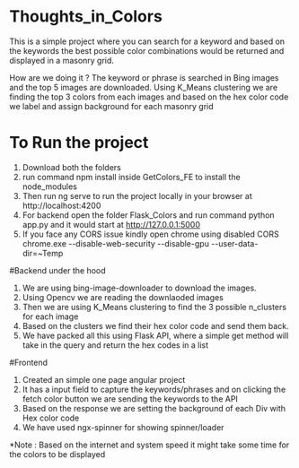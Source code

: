 # Thoughts_in_Colors
This is a simple project where you can search for a keyword and based on the keywords the best possible color combinations would be returned and displayed in a masonry grid.

How are we doing it ? The keyword or phrase is searched in Bing images and the top 5 images are downloaded. Using K_Means clustering we are finding the top 3 colors from each images and based on the hex color code we label and assign background for each masonry grid


# To Run the project
1. Download both the folders
2. run command npm install inside GetColors_FE to install the node_modules
3. Then run ng serve to run the project locally in your browser at http://localhost:4200
4. For backend open the folder Flask_Colors and run command python app.py and it would start at http://127.0.0.1:5000
5. If you face any CORS issue kindly open chrome using disabled CORS chrome.exe --disable-web-security --disable-gpu --user-data-dir=~Temp

#Backend under the hood
1. We are using bing-image-downloader to download the images.
2. Using Opencv we are reading the downlaoded images
3. Then we are using K_Means clustering to find the 3 possible n_clusters for each image
4. Based on the clusters we find their hex color code and send them back.
5. We have packed all this using Flask API, where a simple get method will take in the query and return the hex codes in a list

#Frontend 
1. Created an simple one page angular project
2. It has a input field to capture the keywords/phrases and on clicking the fetch color button we are sending the keywords to the API 
3. Based on the response we are setting the background of each Div with Hex color code 
4. We have used ngx-spinner for showing spinner/loader

*Note : Based on the internet and system speed it might take some time for the colors to be displayed



